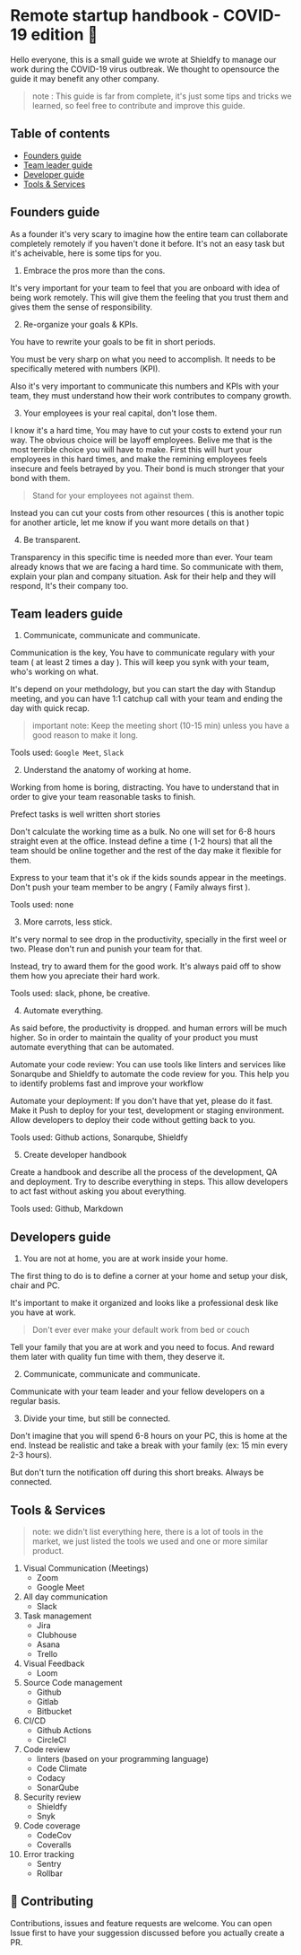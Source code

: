 #  Remote startup handbook - COVID-19 edition 👋

Hello everyone, this is a small guide we wrote at Shieldfy to manage our work during the COVID-19 virus outbreak. We thought to opensource the guide it may benefit any other company.

> note : This guide is far from complete, it's just some tips and tricks we learned, so feel free to contribute and improve this guide.

## Table of contents

* [Founders guide](#founders-guide)
* [Team leader guide](#team-leaders-guide)
* [Developer guide](#developers-guide)
* [Tools & Services](#tools--services)


## Founders guide

As a founder it's very scary to imagine how the entire team can collaborate completely remotely if you haven't done it before. 
It's not an easy task but it's acheivable, here is some tips for you.

1. Embrace the pros more than the cons.
   
It's very important for your team to feel that you are onboard with idea of being work remotely. 
This will give them the feeling that you trust them and gives them the sense of responsibility.


2. Re-organize your goals & KPIs.
   
You have to rewrite your goals to be fit in short periods.

You must be very sharp on what you need to accomplish. It needs to be specifically metered with numbers (KPI).

Also it's very important to communicate this numbers and KPIs with your team, they must understand how their work contributes to company growth.

3. Your employees is your real capital, don't lose them.

I know it's a hard time, You may have to cut your costs to extend your run way. The obvious choice will be layoff employees. Belive me that is the most terrible choice you will have to make.
First this will hurt your employees in this hard times, and make the remining employees feels insecure and feels betrayed by you. Their bond is much stronger that your bond with them.

> Stand for your employees not against them.

Instead you can cut your costs from other resources ( this is another topic for another article, let me know if you want more details on that )


4. Be transparent.

Transparency in this specific time is needed more than ever. Your team already knows that we are facing a hard time. So communicate with them, explain your plan and company situation. Ask for their help and they will respond, It's their company too.

## Team leaders guide

1. Communicate, communicate and communicate.

Communication is the key, You have to communicate regulary with your team ( at least 2 times a day ). This will keep you synk with your team, who's working on what.

It's depend on your methdology, but you can start the day with Standup meeting, and you can have 1:1 catchup call with your team and ending the day with quick recap.

> important note: Keep the meeting short (10-15 min) unless you have a good reason to make it long. 

Tools used: `Google Meet`, `Slack`


2. Understand the anatomy of working at home.

Working from home is boring, distracting. You have to understand that in order to give your team reasonable tasks to finish.

Prefect tasks is well written short stories

Don't calculate the working time as a bulk. No one will set for 6-8 hours straight even at the office. Instead define a time ( 1-2 hours) that all the team should be online together and the rest of the day make it flexible for them. 

Express to your team that it's ok if the kids sounds appear in the meetings. Don't push your team member to be angry ( Family always first ).

Tools used: none

3. More carrots, less stick.

It's very normal to see drop in the productivity, specially in the first weel or two. Please don't run and punish your team for that. 

Instead, try to award them for the good work. It's always paid off to show them how you apreciate their hard work.

Tools used: slack, phone, be creative.

4. Automate everything.

As said before, the productivity is dropped. and human errors will be much higher. So in order to maintain the quality of your product you must automate everything that can be automated.

Automate your code review: You can use tools like linters and services like Sonarqube and Shieldfy to automate the code review for you. This help you to identify problems fast and improve your workflow

Automate your deployment: If you don't have that yet, please do it fast. Make it Push to deploy for your test, development or staging environment. Allow developers to deploy their code without getting back to you.


Tools used: Github actions, Sonarqube, Shieldfy


5. Create developer handbook

Create a handbook and describe all the process of the development, QA and deployment.
Try to describe everything in steps. This allow developers to act fast without asking you about everything.

Tools used: Github, Markdown


## Developers guide

1. You are not at home, you are at work inside your home.

The first thing to do is to define a corner at your home and setup your disk, chair and PC. 

It's important to make it organized and looks like a professional desk like you have at work.

> Don't ever ever make your default work from bed or couch

Tell your family that you are at work and you need to focus. And reward them later with quality fun time with them, they deserve it.

2. Communicate, communicate and communicate.

Communicate with your team leader and your fellow developers on a regular basis.

3. Divide your time, but still be connected.

Don't imagine that you will spend 6-8 hours on your PC, this is home at the end. Instead be realistic and take a break with your family (ex: 15 min every 2-3 hours). 

But don't turn the notification off during this short breaks. Always be connected.


## Tools & Services

> note: we didn't list everything here, there is a lot of tools in the market, we just listed the tools we used and one or more similar product.

1. Visual Communication (Meetings)
    - Zoom
    - Google Meet
2. All day communication
    - Slack
3. Task management
    - Jira
    - Clubhouse
    - Asana
    - Trello
4. Visual Feedback 
    - Loom
5. Source Code management
    - Github
    - Gitlab
    - Bitbucket
6. CI/CD
    - Github Actions
    - CircleCI
7. Code review
    - linters (based on your programming language)
    - Code Climate
    - Codacy
    - SonarQube 
7. Security review
    - Shieldfy
    - Snyk
9. Code coverage
    - CodeCov
    - Coveralls
10. Error tracking
    - Sentry
    - Rollbar
## 🤝 Contributing

Contributions, issues and feature requests are welcome.
You can open Issue first to have your suggession discussed before you actually create a PR.